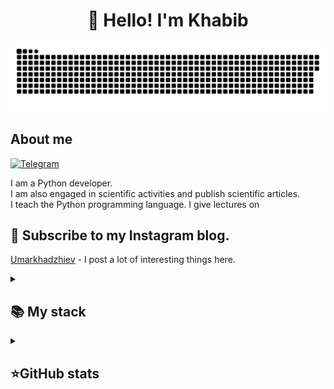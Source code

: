 <h1 align="center">👋 Hello! I'm Khabib </h1>

<p align="center">
 <img width="600" src="assets/github-snake.svg" alt="snake"/>
</p>

## About me
[![Telegram](https://img.shields.io/badge/-Telegram-2CA5E0?style=flat&logo=telegram&logoColor=white)](https://t.me/Sqn4y)

I am a Python developer. <br>
I am also engaged in scientific activities and publish scientific articles. <br>
I teach the Python programming language. I give lectures on <br>

## 🙏 Subscribe to my Instagram blog.
[Umarkhadzhiev]([https://baggerfast.github.io/BaggerFast](https://www.instagram.com/umarkhadzhiev/)) - I post a lot of interesting things here.

<details align="left">
  <summary><h2><b>📚 My stack</b></h2></summary>
  <p>
    <h3>Langs</h3>
    <img src="https://skillicons.dev/icons?i=py,html,css,sqlite&perline=7" />
    <h3>Frameworks / Tools</h3>
    <img src="https://skillicons.dev/icons?i=django,docker,git,bootstrap,flask&perline=7" />
    <h3>Software</h3>
    <img src="https://skillicons.dev/icons?i=visualstudio,vscode&perline=7" />
    <br>
  </p>
</details>


<details align="left">
  <summary><h2><b>⭐GitHub stats</b></h2></summary>
  <p>
   <img src="https://github-readme-stats.vercel.app/api/top-langs/?username=sqn4y&theme=dracula&layout=compact&hide_border=true&bg_color=00000000" />
   <br>
   <img src="https://github-readme-stats.vercel.app/api?username=sqn4y&count_private=true&show_icons=true&theme=dracula&hide_border=true&bg_color=00000000" />
  </p>
</details>
